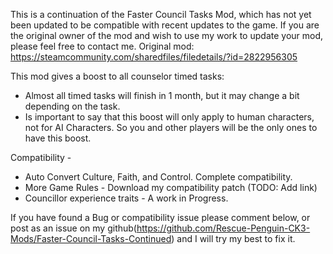 This is a continuation of the Faster Council Tasks Mod, which has not yet been updated to be compatible with recent updates to the game. If you are the original owner of the mod and wish to use my work to update your mod, please feel free to contact me.
Original mod: https://steamcommunity.com/sharedfiles/filedetails/?id=2822956305

This mod gives a boost to all counselor timed tasks:
- Almost all timed tasks will finish in 1 month, but it may change a bit depending on the task.
- Is important to say that this boost will only apply to human characters, not for AI Characters. So you and other players will be the only ones to have this boost.

Compatibility -
- Auto Convert Culture, Faith, and Control. Complete compatibility.
- More Game Rules - Download my compatibility patch (TODO: Add link)
- Councillor experience traits - A work in Progress.

If you have found a Bug or compatibility issue please comment below, or post as an issue on my github(https://github.com/Rescue-Penguin-CK3-Mods/Faster-Council-Tasks-Continued) and I will try my best to fix it.